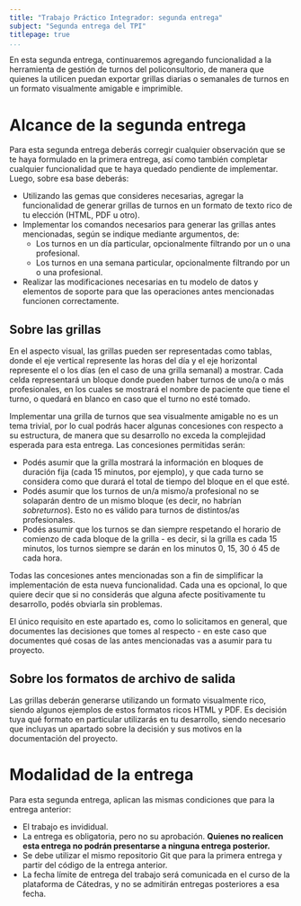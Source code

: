 ```yaml
---
title: "Trabajo Práctico Integrador: segunda entrega"
subject: "Segunda entrega del TPI"
titlepage: true
...
```


En esta segunda entrega, continuaremos agregando funcionalidad a la herramienta de gestión de turnos del policonsultorio, de manera que quienes la utilicen
puedan exportar grillas diarias o semanales de turnos en un formato visualmente amigable e imprimible.

# Alcance de la segunda entrega

Para esta segunda entrega deberás corregir cualquier observación que se te haya formulado
en la primera entrega, así como también completar cualquier funcionalidad que te haya quedado pendiente
de implementar. Luego, sobre esa base deberás:

* Utilizando las gemas que consideres necesarias, agregar la funcionalidad de generar grillas de turnos
  en un formato de texto rico de tu elección (HTML, PDF u otro).
* Implementar los comandos necesarios para generar las grillas antes mencionadas, según se indique
  mediante argumentos, de:
  * Los turnos en un día particular, opcionalmente filtrando por un o una profesional.
  * Los turnos en una semana particular, opcionalmente filtrando por un o una profesional.
* Realizar las modificaciones necesarias en tu modelo de datos y elementos de soporte para que las
  operaciones antes mencionadas funcionen correctamente.

## Sobre las grillas

En el aspecto visual, las grillas pueden ser representadas como tablas, donde el eje vertical
represente las horas del día y el eje horizontal represente el o los días (en el caso de una grilla
semanal) a mostrar. Cada celda representará un bloque donde pueden haber turnos de uno/a o más
profesionales, en los cuales se mostrará el nombre de paciente que tiene el turno, o quedará en
blanco en caso que el turno no esté tomado.

Implementar una grilla de turnos que sea visualmente amigable no es un tema trivial, por lo cual
podrás hacer algunas concesiones con respecto a su estructura, de manera que su desarrollo
no exceda la complejidad esperada para esta entrega. Las concesiones permitidas serán:

* Podés asumir que la grilla mostrará la información en bloques de duración fija (cada 15
  minutos, por ejemplo), y que cada turno se considera como que durará el total de tiempo
  del bloque en el que esté.
* Podés asumir que los turnos de un/a mismo/a profesional no se solaparán dentro de un mismo
  bloque (es decir, no habrían _sobreturnos_). Esto no es válido para turnos de distintos/as
  profesionales.
* Podés asumir que los turnos se dan siempre respetando el horario de comienzo de cada bloque
  de la grilla - es decir, si la grilla es cada 15 minutos, los turnos siempre se darán en los
  minutos 0, 15, 30 ó 45 de cada hora.

Todas las concesiones antes mencionadas son a fin de simplificar la implementación de esta nueva
funcionalidad. Cada una es opcional, lo que quiere decir que si no considerás que alguna afecte
positivamente tu desarrollo, podés obviarla sin problemas.

El único requisito en este apartado es, como lo solicitamos en general, que documentes las
decisiones que tomes al respecto - en este caso que documentes qué cosas de las antes mencionadas
vas a asumir para tu proyecto.

## Sobre los formatos de archivo de salida

Las grillas deberán generarse utilizando un formato visualmente rico, siendo algunos ejemplos
de estos formatos ricos HTML y PDF. Es decisión tuya qué formato en particular utilizarás en tu
desarrollo, siendo necesario que incluyas un apartado sobre la decisión y sus motivos en la
documentación del proyecto.

# Modalidad de la entrega

Para esta segunda entrega, aplican las mismas condiciones que para la entrega anterior:

* El trabajo es invididual.
* La entrega es obligatoria, pero no su aprobación. **Quienes no realicen esta entrega no podrán
  presentarse a ninguna entrega posterior.**
* Se debe utilizar el mismo repositorio Git que para la primera entrega y partir del código
  de la entrega anterior.
* La fecha límite de entrega del trabajo será comunicada en el curso de la plataforma de
  Cátedras, y no se admitirán entregas posteriores a esa fecha.
